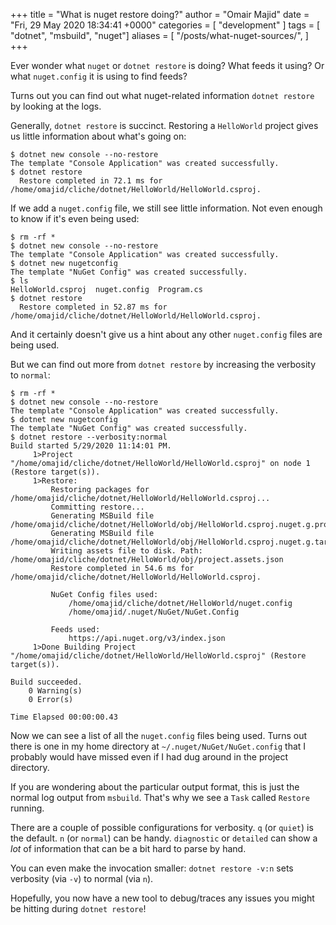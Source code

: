 +++
title = "What is nuget restore doing?"
author = "Omair Majid"
date = "Fri, 29 May 2020 18:34:41 +0000"
categories = [ "development" ]
tags = [ "dotnet", "msbuild", "nuget"]
aliases = [
    "/posts/what-nuget-sources/",
]
+++

Ever wonder what `nuget` or `dotnet restore` is doing? What feeds it
using? Or what `nuget.config` it is using to find feeds?

Turns out you can find out what nuget-related information `dotnet
restore` by looking at the logs.

Generally, `dotnet restore` is succinct. Restoring a `HelloWorld`
project gives us little information about what's going on:

```shell
$ dotnet new console --no-restore
The template "Console Application" was created successfully.
$ dotnet restore
  Restore completed in 72.1 ms for /home/omajid/cliche/dotnet/HelloWorld/HelloWorld.csproj.
```

If we add a `nuget.config` file, we still see little information. Not
even enough to know if it's even being used:

```shell
$ rm -rf *
$ dotnet new console --no-restore
The template "Console Application" was created successfully.
$ dotnet new nugetconfig
The template "NuGet Config" was created successfully.
$ ls
HelloWorld.csproj  nuget.config  Program.cs
$ dotnet restore
  Restore completed in 52.87 ms for /home/omajid/cliche/dotnet/HelloWorld/HelloWorld.csproj.
```

And it certainly doesn't give us a hint about any other `nuget.config`
files are being used.

But we can find out more from `dotnet restore` by increasing the
verbosity to `normal`:

```shell
$ rm -rf *
$ dotnet new console --no-restore
The template "Console Application" was created successfully.
$ dotnet new nugetconfig
The template "NuGet Config" was created successfully.
$ dotnet restore --verbosity:normal
Build started 5/29/2020 11:14:01 PM.
     1>Project "/home/omajid/cliche/dotnet/HelloWorld/HelloWorld.csproj" on node 1 (Restore target(s)).
     1>Restore:
         Restoring packages for /home/omajid/cliche/dotnet/HelloWorld/HelloWorld.csproj...
         Committing restore...
         Generating MSBuild file /home/omajid/cliche/dotnet/HelloWorld/obj/HelloWorld.csproj.nuget.g.props.
         Generating MSBuild file /home/omajid/cliche/dotnet/HelloWorld/obj/HelloWorld.csproj.nuget.g.targets.
         Writing assets file to disk. Path: /home/omajid/cliche/dotnet/HelloWorld/obj/project.assets.json
         Restore completed in 54.6 ms for /home/omajid/cliche/dotnet/HelloWorld/HelloWorld.csproj.

         NuGet Config files used:
             /home/omajid/cliche/dotnet/HelloWorld/nuget.config
             /home/omajid/.nuget/NuGet/NuGet.Config

         Feeds used:
             https://api.nuget.org/v3/index.json
     1>Done Building Project "/home/omajid/cliche/dotnet/HelloWorld/HelloWorld.csproj" (Restore target(s)).

Build succeeded.
    0 Warning(s)
    0 Error(s)

Time Elapsed 00:00:00.43
```

Now we can see a list of all the `nuget.config` files being used.
Turns out there is one in my home directory at
`~/.nuget/NuGet/NuGet.config` that I probably would have missed even
if I had dug around in the project directory.

If you are wondering about the particular output format, this is just
the normal log output from `msbuild`. That's why we see a `Task`
called `Restore` running.

There are a couple of possible configurations for verbosity. `q` (or
`quiet`) is the default. `n` (or `normal`) can be handy. `diagnostic`
or `detailed` can show a *lot* of information that can be a bit hard
to parse by hand.

You can even make the invocation smaller: `dotnet restore -v:n` sets
verbosity (via `-v`) to normal (via `n`).

Hopefully, you now have a new tool to debug/traces any issues you
might be hitting during `dotnet restore`!
